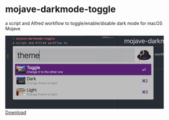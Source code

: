 # mojave-darkmode-toggle
a script and Alfred workflow to toggle/enable/disable dark mode for macOS Mojave

[![Preview of the toggle workflow](assets/workflow.png)
Download](https://github.com/mermaid/mojave-darkmode-toggle/raw/master/ToggleDarkMode.alfredworkflow)